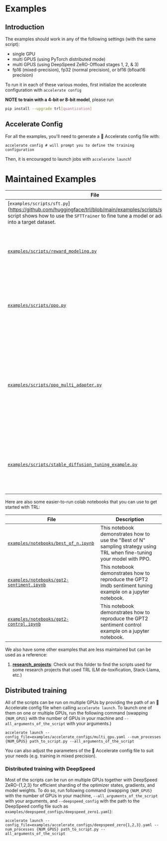 # Examples


## Introduction

The examples should work in any of the following settings (with the same script):
   - single GPU
   - multi GPUS (using PyTorch distributed mode)
   - multi GPUS (using DeepSpeed ZeRO-Offload stages 1, 2, & 3)
   - fp16 (mixed-precision), fp32 (normal precision), or bf16 (bfloat16 precision)

To run it in each of these various modes, first initialize the accelerate
configuration with `accelerate config`

**NOTE to train with a 4-bit or 8-bit model**, please run

```bash
pip install --upgrade trl[quantization]
```


## Accelerate Config
For all the examples, you'll need to generate a 🤗 Accelerate config file with:

```shell
accelerate config # will prompt you to define the training configuration
```

Then, it is encouraged to launch jobs with `accelerate launch`!


# Maintained Examples


| File                                                                                           | Description                                                                                                              |
|------------------------------------------------------------------------------------------------------------|--------------------------------------------------------------------------------------------------------------------------|
| [`examples/scripts/sft.py`](https://github.com/huggingface/trl/blob/main/examples/scripts/sft.pyThis script shows how to use the `SFTTrainer` to fine tune a model or adapters into a target dataset.                     |
| [`examples/scripts/reward_modeling.py`](https://github.com/huggingface/trl/blob/main/examples/scripts/reward_modeling.py) | This script shows how to use the `RewardTrainer` to train a reward model on your own dataset.                            |
| [`examples/scripts/ppo.py`](https://github.com/huggingface/trl/blob/main/examples/scripts/ppo.py) | This script shows how to use the `PPOTrainer` to fine-tune a sentiment analysis model using IMDB dataset                 |
| [`examples/scripts/ppo_multi_adapter.py`](https://github.com/huggingface/trl/blob/main/examples/scripts/ppo_multi_adapter.py) | This script shows how to use the `PPOTrainer` to train a single base model with multiple adapters. Requires you to run the example script with the reward model training beforehand. |
| [`examples/scripts/stable_diffusion_tuning_example.py`](https://github.com/huggingface/trl/blob/main/examples/scripts/stable_diffusion_tuning_example.py) | This script shows to use DDPOTrainer to fine-tune a stable diffusion model using reinforcement learning.                 |

Here are also some easier-to-run colab notebooks that you can use to get started with TRL:


| File                                                                                           | Description                                                                                                              |
|----------------------------------------------------------------------------------------------------------------------------|--------------------------------------------------------------------------------------------------------------------------|
| [`examples/notebooks/best_of_n.ipynb`](https://github.com/huggingface/trl/tree/main/examples/notebooks/best_of_n.ipynb)                       | This notebook demonstrates how to use the "Best of N" sampling strategy using TRL when fine-tuning your model with PPO.  |
| [`examples/notebooks/gpt2-sentiment.ipynb`](https://github.com/huggingface/trl/tree/main/examples/notebooks/gpt2-sentiment.ipynb)              | This notebook demonstrates how to reproduce the GPT2 imdb sentiment tuning example on a jupyter notebook.                |
| [`examples/notebooks/gpt2-control.ipynb`](https://github.com/huggingface/trl/tree/main/examples/notebooks/gpt2-control.ipynb)                  | This notebook demonstrates how to reproduce the GPT2 sentiment control example on a jupyter notebook.                    |


We also have some other examples that are less maintained but can be used as a reference:
1. **[research_projects](https://github.com/huggingface/trl/tree/main/examples/research_projects)**: Check out this folder to find the scripts used for some research projects that used TRL (LM de-toxification, Stack-Llama, etc.)


## Distributed training

All of the scripts can be run on multiple GPUs by providing the path of an 🤗 Accelerate config file when calling `accelerate launch`. To launch one of them on one or multiple GPUs, run the following command (swapping `{NUM_GPUS}` with the number of GPUs in your machine and `--all_arguments_of_the_script` with your arguments.)

```shell
accelerate launch --config_file=examples/accelerate_configs/multi_gpu.yaml --num_processes {NUM_GPUS} path_to_script.py --all_arguments_of_the_script
```

You can also adjust the parameters of the 🤗 Accelerate config file to suit your needs (e.g. training in mixed precision).

### Distributed training with DeepSpeed

Most of the scripts can be run on multiple GPUs together with DeepSpeed ZeRO-{1,2,3} for efficient sharding of the optimizer states, gradients, and model weights. To do so, run following command (swapping `{NUM_GPUS}` with the number of GPUs in your machine, `--all_arguments_of_the_script` with your arguments, and `--deepspeed_config` with the path to the DeepSpeed config file such as `examples/deepspeed_configs/deepspeed_zero1.yaml`):

```shell
accelerate launch --config_file=examples/accelerate_configs/deepspeed_zero{1,2,3}.yaml --num_processes {NUM_GPUS} path_to_script.py --all_arguments_of_the_script
```
